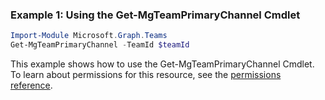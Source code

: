 ### Example 1: Using the Get-MgTeamPrimaryChannel Cmdlet
```powershell
Import-Module Microsoft.Graph.Teams
Get-MgTeamPrimaryChannel -TeamId $teamId
```
This example shows how to use the Get-MgTeamPrimaryChannel Cmdlet.
To learn about permissions for this resource, see the [permissions reference](/graph/permissions-reference).
